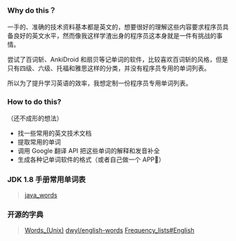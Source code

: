 ### Why do this？

一手的、准确的技术资料基本都是英文的，想要很好的理解这些内容要求程序员具备良好的英文水平，然而像我这样学渣出身的程序员这本身就是一件有挑战的事情。

尝试了百词斩、AnkiDroid 和扇贝等记单词的软件，比较喜欢百词斩的风格，但是只有四级、六级、托福和雅思这样的分类，并没有程序员专用的单词列表。

所以为了提升学习英语的效率，我想定制一份程序员专用单词列表。

### How to do this?

（还不成形的想法）
- 找一些常用的英文技术文档
- 提取常用的单词
- 调用 Google 翻译 API 把这些单词的解释和发音补全
- 生成各种记单词软件的格式（或者自己做一个 APP🤣）

### JDK 1.8 手册常用单词表

> [java_words](./dicts/java_words.txt)

### 开源的字典

> [Words_(Unix)](https://en.wikipedia.org/wiki/Words_(Unix))
> [dwyl/english-words](https://github.com/dwyl/english-words)
> [Frequency_lists#English](https://en.wiktionary.org/wiki/Wiktionary:Frequency_lists#English)